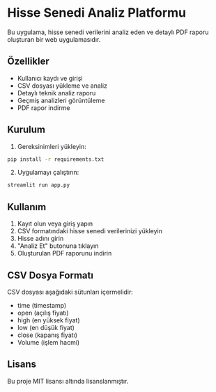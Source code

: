 # Hisse Senedi Analiz Platformu

Bu uygulama, hisse senedi verilerini analiz eden ve detaylı PDF raporu oluşturan bir web uygulamasıdır.

## Özellikler

- Kullanıcı kaydı ve girişi
- CSV dosyası yükleme ve analiz
- Detaylı teknik analiz raporu
- Geçmiş analizleri görüntüleme
- PDF rapor indirme

## Kurulum

1. Gereksinimleri yükleyin:
```bash
pip install -r requirements.txt
```

2. Uygulamayı çalıştırın:
```bash
streamlit run app.py
```

## Kullanım

1. Kayıt olun veya giriş yapın
2. CSV formatındaki hisse senedi verilerinizi yükleyin
3. Hisse adını girin
4. "Analiz Et" butonuna tıklayın
5. Oluşturulan PDF raporunu indirin

## CSV Dosya Formatı

CSV dosyası aşağıdaki sütunları içermelidir:
- time (timestamp)
- open (açılış fiyatı)
- high (en yüksek fiyat)
- low (en düşük fiyat)
- close (kapanış fiyatı)
- Volume (işlem hacmi)

## Lisans

Bu proje MIT lisansı altında lisanslanmıştır.
